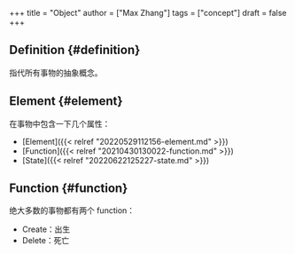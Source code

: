 +++
title = "Object"
author = ["Max Zhang"]
tags = ["concept"]
draft = false
+++

## Definition {#definition}

指代所有事物的抽象概念。


## Element {#element}

在事物中包含一下几个属性：

-   [Element]({{< relref "20220529112156-element.md" >}})
-   [Function]({{< relref "20210430130022-function.md" >}})
-   [State]({{< relref "20220622125227-state.md" >}})


## Function {#function}

绝大多数的事物都有两个 function：

-   Create：出生
-   Delete：死亡
